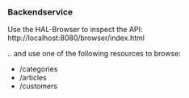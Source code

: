 ### Backendservice

Use the HAL-Browser to inspect the API:
http://localhost:8080/browser/index.html

 .. and use one of the following resources to browse:
 - /categories
 - /articles
 - /customers